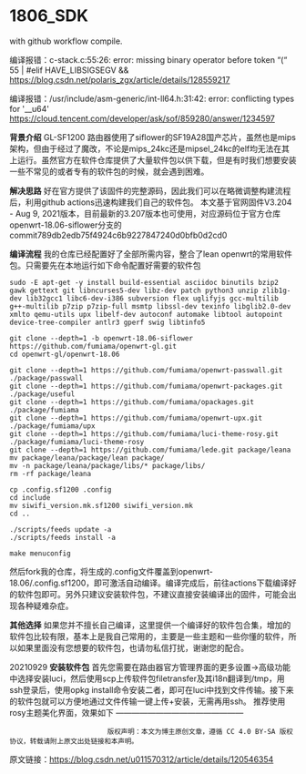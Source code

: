 # 1806_SDK

with github workflow compile.

编译报错：c-stack.c:55:26: error: missing binary operator before token “(“ 55 | #elif HAVE_LIBSIGSEGV &&
https://blog.csdn.net/polaris_zgx/article/details/128559217

编译报错：/usr/include/asm-generic/int-ll64.h:31:42: error: conflicting types for '__u64'
https://cloud.tencent.com/developer/ask/sof/859280/answer/1234597

**背景介绍**
GL-SF1200 路由器使用了siflower的SF19A28国产芯片，虽然也是mips架构，但由于经过了魔改，不论是mips_24kc还是mipsel_24kc的elf均无法在其上运行。虽然官方在软件仓库提供了大量软件包以供下载，但是有时我们想要安装一些不常见的或者专有的软件包的时候，就会遇到困难。

**解决思路**
好在官方提供了该固件的完整源码，因此我们可以在略微调整构建流程后，利用github actions迅速构建我们自己的软件包。
本文基于官网固件V3.204 - Aug 9, 2021版本，目前最新的3.207版本也可使用，对应源码位于官方仓库openwrt-18.06-siflower分支的commit789db2edb75f4924c6b9227847240d0bfb0d2cd0

**编译流程**
我的仓库已经配置好了全部所需内容，整合了lean openwrt的常用软件包。只需要先在本地运行如下命令配置好需要的软件包

```shell
sudo -E apt-get -y install build-essential asciidoc binutils bzip2 gawk gettext git libncurses5-dev libz-dev patch python3 unzip zlib1g-dev lib32gcc1 libc6-dev-i386 subversion flex uglifyjs gcc-multilib g++-multilib p7zip p7zip-full msmtp libssl-dev texinfo libglib2.0-dev xmlto qemu-utils upx libelf-dev autoconf automake libtool autopoint device-tree-compiler antlr3 gperf swig libtinfo5

git clone --depth=1 -b openwrt-18.06-siflower https://github.com/fumiama/openwrt-gl.git
cd openwrt-gl/openwrt-18.06

git clone --depth=1 https://github.com/fumiama/openwrt-passwall.git ./package/passwall
git clone --depth=1 https://github.com/fumiama/openwrt-packages.git ./package/useful
git clone --depth=1 https://github.com/fumiama/opackages.git ./package/fumiama
git clone --depth=1 https://github.com/fumiama/openwrt-upx.git ./package/fumiama/upx
git clone --depth=1 https://github.com/fumiama/luci-theme-rosy.git ./package/fumiama/luci-theme-rosy
git clone --depth=1 https://github.com/fumiama/lede.git package/leana
mv package/leana/package/lean package/
mv -n package/leana/package/libs/* package/libs/
rm -rf package/leana

cp .config.sf1200 .config
cd include
mv siwifi_version.mk.sf1200 siwifi_version.mk
cd ..

./scripts/feeds update -a
./scripts/feeds install -a

make menuconfig
```



然后fork我的仓库，将生成的.config文件覆盖到openwrt-18.06/.config.sf1200，即可激活自动编译。编译完成后，前往actions下载编译好的软件包即可。另外只建议安装软件包，不建议直接安装编译出的固件，可能会出现各种疑难杂症。

**其他选择**
如果您并不擅长自己编译，这里提供一个编译好的软件包合集，增加的软件包比较有限，基本上是我自己常用的，主要是一些主题和一些你懂的软件，所以如果里面没有您想要的软件包，也请勿私信打扰，谢谢您的配合。

20210929
**安装软件包**
首先您需要在路由器官方管理界面的更多设置->高级功能中选择安装luci，然后使用scp上传软件包filetransfer及其i18n翻译到/tmp，用ssh登录后，使用opkg install命令安装二者，即可在luci中找到文件传输。接下来的软件包就可以方便地通过文件传输一键上传+安装，无需再用ssh。
推荐使用rosy主题美化界面，效果如下
————————————————

                            版权声明：本文为博主原创文章，遵循 CC 4.0 BY-SA 版权协议，转载请附上原文出处链接和本声明。

原文链接：https://blog.csdn.net/u011570312/article/details/120546354
